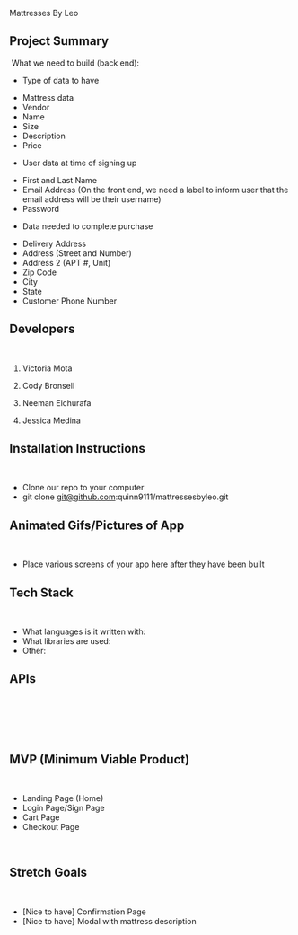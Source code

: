 Mattresses By Leo
​
​
## Project Summary
​
What we need to build (back end):
* Type of data to have
- Mattress data
- Vendor
- Name
- Size
- Description
- Price
* User data at time of signing up
- First and Last Name
- Email Address (On the front end, we need a label to inform user that the email address will be their username)
- Password
* Data needed to complete purchase
- Delivery Address
- Address (Street and Number)
- Address 2 (APT #, Unit)
- Zip Code
- City
- State
- Customer Phone Number
​
## Developers
​
1. Victoria Mota
​
2. Cody Bronsell
​
3. Neeman Elchurafa

4. Jessica Medina
​
## Installation Instructions
​
- Clone our repo to your computer
​
- git clone git@github.com:quinn9111/mattressesbyleo.git
​
​
## Animated Gifs/Pictures of App
​
- Place various screens of your app here after they have been built
​
## Tech Stack
​
- What languages is it written with: 
​
- What libraries are used: 
​
- Other: 
​
​
## APIs
​
-
​
## MVP (Minimum Viable Product)
​
- Landing Page (Home)
- Login Page/Sign Page
- Cart Page
- Checkout Page

​
​
## Stretch Goals
​
- [Nice to have] Confirmation Page
- [Nice to have} Modal with mattress description